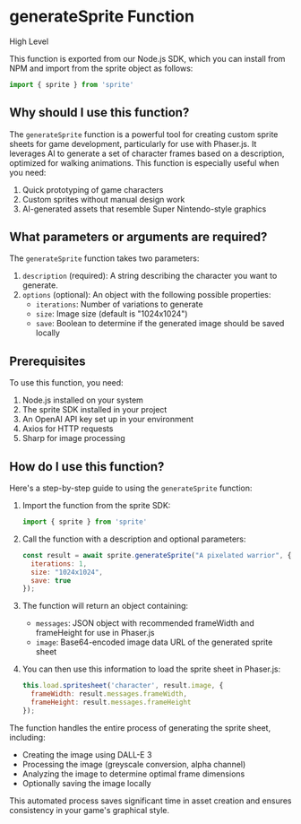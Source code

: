

  # **generateSprite Function**

High Level

This function is exported from our Node.js SDK, which you can install from NPM and import from the sprite object as follows:

```javascript
import { sprite } from 'sprite'
```

## Why should I use this function?

The `generateSprite` function is a powerful tool for creating custom sprite sheets for game development, particularly for use with Phaser.js. It leverages AI to generate a set of character frames based on a description, optimized for walking animations. This function is especially useful when you need:

1. Quick prototyping of game characters
2. Custom sprites without manual design work
3. AI-generated assets that resemble Super Nintendo-style graphics

## What parameters or arguments are required?

The `generateSprite` function takes two parameters:

1. `description` (required): A string describing the character you want to generate.
2. `options` (optional): An object with the following possible properties:
   - `iterations`: Number of variations to generate
   - `size`: Image size (default is "1024x1024")
   - `save`: Boolean to determine if the generated image should be saved locally

## Prerequisites

To use this function, you need:

1. Node.js installed on your system
2. The sprite SDK installed in your project
3. An OpenAI API key set up in your environment
4. Axios for HTTP requests
5. Sharp for image processing

## How do I use this function?

Here's a step-by-step guide to using the `generateSprite` function:

1. Import the function from the sprite SDK:
   ```javascript
   import { sprite } from 'sprite'
   ```

2. Call the function with a description and optional parameters:
   ```javascript
   const result = await sprite.generateSprite("A pixelated warrior", {
     iterations: 1,
     size: "1024x1024",
     save: true
   });
   ```

3. The function will return an object containing:
   - `messages`: JSON object with recommended frameWidth and frameHeight for use in Phaser.js
   - `image`: Base64-encoded image data URL of the generated sprite sheet

4. You can then use this information to load the sprite sheet in Phaser.js:
   ```javascript
   this.load.spritesheet('character', result.image, { 
     frameWidth: result.messages.frameWidth, 
     frameHeight: result.messages.frameHeight 
   });
   ```

The function handles the entire process of generating the sprite sheet, including:
- Creating the image using DALL-E 3
- Processing the image (greyscale conversion, alpha channel)
- Analyzing the image to determine optimal frame dimensions
- Optionally saving the image locally

This automated process saves significant time in asset creation and ensures consistency in your game's graphical style.

  